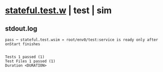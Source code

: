 # [stateful.test.w](../../../../../../examples/tests/sdk_tests/service/stateful.test.w) | test | sim

## stdout.log
```log
pass ─ stateful.test.wsim » root/env0/test:service is ready only after onStart finishes
 
 
Tests 1 passed (1)
Test Files 1 passed (1)
Duration <DURATION>
```

